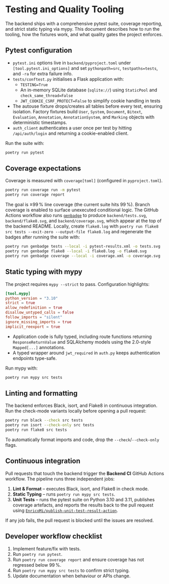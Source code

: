 # Testing and Quality Tooling

The backend ships with a comprehensive pytest suite, coverage reporting, and strict static typing via mypy. This document describes how to run the tooling, how the fixtures work, and what quality gates the project enforces.

## Pytest configuration

- `pytest.ini` options live in `backend/pyproject.toml` under `[tool.pytest.ini_options]` and set `pythonpath=src`, `testpaths=tests`, and `-ra` for extra failure info.
- `tests/conftest.py` initialises a Flask application with:
  - `TESTING=True`
  - An in-memory SQLite database (`sqlite://`) using `StaticPool` and `check_same_thread=False`
  - `JWT_COOKIE_CSRF_PROTECT=False` to simplify cookie handling in tests
- The autouse fixture drops/creates all tables before every test, ensuring isolation. Factory fixtures build `User`, `System`, `Document`, `Bitext`, `Evaluation`, `Annotation`, `AnnotationSystem`, and `Marking` objects with deterministic timestamps.
- `auth_client` authenticates a user once per test by hitting `/api/auth/login` and returning a cookie-enabled client.

Run the suite with:

```bash
poetry run pytest
```

## Coverage expectations

Coverage is measured with `coverage[toml]` (configured in `pyproject.toml`).

```bash
poetry run coverage run -m pytest
poetry run coverage report
```

The goal is ≥99 % line coverage (the current suite hits 99 %). Branch coverage is enabled to surface unexecuted conditional logic. The GitHub Actions workflow also runs [`genbadge`](https://github.com/codacy/genbadge) to produce `backend/tests.svg`, `backend/flake8.svg`, and `backend/coverage.svg`, which appear at the top of the backend README. Locally, create `flake8.log` with `poetry run flake8 src tests --exit-zero --output-file flake8.log` and regenerate the badges after running the suite with:

```bash
poetry run genbadge tests --local -i pytest-results.xml -o tests.svg
poetry run genbadge flake8 --local -i flake8.log -o flake8.svg
poetry run genbadge coverage --local -i coverage.xml -o coverage.svg
```

## Static typing with mypy

The project requires `mypy --strict` to pass. Configuration highlights:

```toml
[tool.mypy]
python_version = "3.10"
strict = true
allow_redefinition = true
disallow_untyped_calls = false
follow_imports = "silent"
ignore_missing_imports = true
implicit_reexport = true
```

- Application code is fully typed, including route functions returning `ResponseReturnValue` and SQLAlchemy models using the 2.0-style `Mapped[...]` annotations.
- A typed wrapper around `jwt_required` in `auth.py` keeps authentication endpoints type-safe.

Run mypy with:

```bash
poetry run mypy src tests
```

## Linting and formatting

The backend enforces Black, isort, and Flake8 in continuous integration. Run the check-mode variants locally before opening a
pull request:

```bash
poetry run black --check src tests
poetry run isort --check-only src tests
poetry run flake8 src tests
```

To automatically format imports and code, drop the `--check`/`--check-only` flags.

## Continuous integration

Pull requests that touch the backend trigger the **Backend CI** GitHub Actions workflow. The pipeline runs three independent jobs:

1. **Lint & Format** – executes Black, isort, and Flake8 in check mode.
2. **Static Typing** – runs `poetry run mypy src tests`.
3. **Unit Tests** – runs the pytest suite on Python 3.10 and 3.11, publishes coverage artefacts, and reports the results back to the
   pull request using [`EnricoMi/publish-unit-test-result-action`](https://github.com/EnricoMi/publish-unit-test-result-action).

If any job fails, the pull request is blocked until the issues are resolved.

## Developer workflow checklist

1. Implement feature/fix with tests.
2. Run `poetry run pytest`.
3. Run `poetry run coverage report` and ensure coverage has not regressed below 99 %.
4. Run `poetry run mypy src tests` to confirm strict typing.
5. Update documentation when behaviour or APIs change.
